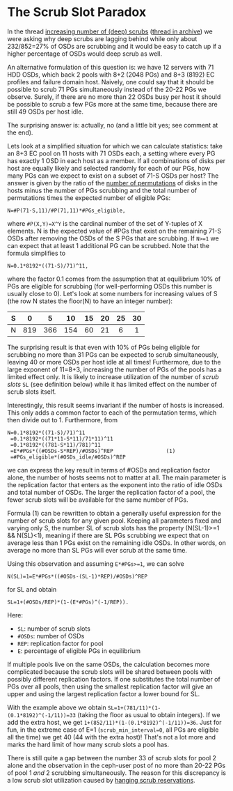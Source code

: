 # The Scrub Slot Paradox

In the thread [increasing number of (deep) scrubs](https://lists.ceph.io/hyperkitty/list/ceph-users@ceph.io/thread/NHOHZLVQ3CKM7P7XJWGVXZUXY24ZE7RK) ([thread in archive](https://www.spinics.net/lists/ceph-users/msg75292.html)) we were asking why deep scrubs are lagging behind while only about 232/852=27% of OSDs are scrubbing and it would be easy to catch up if a higher percentage of OSDs would deep scrub as well.

An alternative formulation of this question is: we have 12 servers with 71 HDD OSDs, which back 2 pools with 8+2 (2048 PGs) and 8+3 (8192) EC profiles and failure domain host. Naively, one could say that it should be possible to scrub 71 PGs simultaneously instead of the 20-22 PGs we observe. Surely, if there are no more than 22 OSDs busy per host it should be possible to scrub a few PGs more at the same time, because there are still 49 OSDs per host idle.

The surprising answer is: actually, no (and a little bit yes; see comment at the end).

Lets look at a simplified situation for which we can calculate statistics: take an 8+3 EC pool on 11 hosts with 71 OSDs each, a setting where every PG has exactly 1 OSD in each host as a member. If all combinations of disks per host are equally likely and selected randomly for each of our PGs, how many PGs can we expect to exist on a subset of 71-S OSDs per host? The answer is given by the ratio of the [number of permutations](https://en.wikipedia.org/wiki/Permutation#Permutations_with_repetition) of disks in the hosts minus the number of PGs scrubbing and the total number of permutations times the expected number of eligible PGs:

    N=#P(71-S,11)/#P(71,11)*#PGs_eligible,

where `#P(X,Y)=X^Y` is the cardinal number of the set of Y-tuples of X elements. N is the expected value of #PGs that exist on the remaining 71-S OSDs after removing the OSDs of the S PGs that are scrubbing. If `N>=1` we can expect that at least 1 additional PG can be scrubbed. Note that the formula simplifies to

    N=0.1*8192*((71-S)/71)^11,

where the factor 0.1 comes from the assumption that at equilibrium 10% of PGs are eligible for scrubbing (for well-performing OSDs this number is usually close to 0). Let's look at some numbers for increasing values of S (the row N states the floor(N) to have an integer number):

 S |  0  |  5  | 10  | 15 | 20 | 25 | 30 |
---|:---:|:---:|:---:|:--:|:--:|:--:|:--:|
 N | 819 | 366 | 154 | 60 | 21 | 6  | 1  |

The surprising result is that even with 10% of PGs being eligible for scrubbing no more than 31 PGs can be expected to scrub simultaneously, leaving 40 or more OSDs per host idle at all times! Furthermore, due to the large exponent of 11=8+3, increasing the number of PGs of the pools has a limited effect only. It is likely to increase utilization of the number of _scrub slots_ `SL` (see definition below) while it has limited effect on the number of scrub slots itself.

Interestingly, this result seems invariant if the number of hosts is increased. This only adds a common factor to each of the permutation terms, which then divide out to 1. Furthermore, from

    N=0.1*8192*((71-S)/71)^11
     =0.1*8192*((71*11-S*11)/71*11)^11
     =0.1*8192*((781-S*11)/781)^11
     =E*#PGs*((#OSDs-S*REP)/#OSDs)^REP                 (1)
     =#PGs_eligible*(#OSDs_idle/#OSDs)^REP

we can express the key result in terms of #OSDs and replication factor alone, the number of hosts seems not to matter at all. The main parameter is the replication factor that enters as the exponent into the ratio of idle OSDs and total number of OSDs. The larger the replication factor of a pool, the fewer scrub slots will be available for the same number of PGs.

Formula (1) can be rewritten to obtain a generally useful expression for the number of scrub slots for any given pool. Keeping all parameters fixed and varying only S, the number SL of scrub slots has the property (N(SL-1)>=1 && N(SL)<1), meaning if there are SL PGs scrubbing we expect that on average less than 1 PGs exist on the remaining idle OSDs. In other words, on average no more than SL PGs will ever scrub at the same time.

Using this observation and assuming `E*#PGs>=1`, we can solve

    N(SL)=1=E*#PGs*((#OSDs-(SL-1)*REP)/#OSDs)^REP

for SL and obtain

    SL=1+(#OSDs/REP)*(1-(E*#PGs)^(-1/REP)).

Here:

- `SL`: number of scrub slots
- `#OSDs`: number of OSDs
- `REP`: replication factor for pool
- `E`: percentage of eligible PGs in equilibrium

If multiple pools live on the same OSDs, the calculation becomes more complicated because the scrub slots will be shared between pools with possibly different replication factors. If one substitutes the total number of PGs over all pools, then using the smallest replication factor will give an upper and using the largest replication factor a lower bound for SL.

With the example above we obtain `SL=1+(781/11)*(1-(0.1*8192)^(-1/11))=33` (taking the floor as usual to obtain integers). If we add the extra host, we get `1+(852/11)*(1-(0.1*8192)^(-1/11))=36`. Just for fun, in the extreme case of E=1 (`scrub_min_interval=0`, all PGs are eligible all the time) we get 40 (44 with the extra host)! That's not a lot more and marks the hard limit of how many scrub slots a pool has.

There is still quite a gap between the number 33 of scrub slots for pool 2 alone and the observation in the ceph-user post of no more than 20-22 PGs of pool 1 _and_ 2 scrubbing simultaneously. The reason for this discrepancy is a low scrub slot utilization caused by [hanging scrub reservations](StuckScrubReservations.md).
